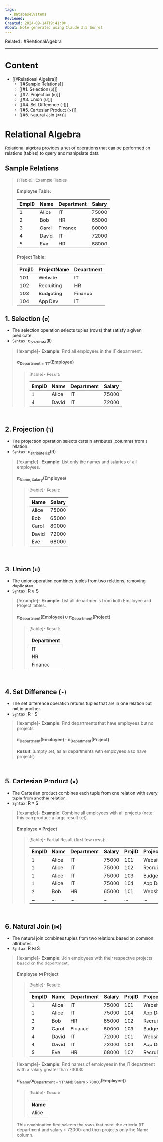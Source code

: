 ```yaml
---
tags:
  - DatabaseSystems
Reviewed: 
Created: 2024-09-14T19:41:00
About: Note generated using Claude 3.5 Sonnet
---
```

Related : #RelationalAlgebra

---
# Content
- [[#Relational Algebra]]
	- [[#Sample Relations]]
	- [[#1. Selection (`σ`)]]
	- [[#2. Projection (`π`)]]
	- [[#3. Union (∪)]]
	- [[#4. Set Difference (-)]]
	- [[#5. Cartesian Product (×)]]
	- [[#6. Natural Join (⋈)]]

# Relational Algebra

Relational algebra provides a set of operations that can be performed on relations (tables) to query and manipulate data. 



## Sample Relations


> [!Table]- Example Tables
> #### Employee Table:
> | EmpID | Name   | Department | Salary |
> |-------|--------|------------|--------|
> | 1     | Alice  | IT         | 75000  |
> | 2     | Bob    | HR         | 65000  |
> | 3     | Carol  | Finance    | 80000  |
> | 4     | David  | IT         | 72000  |
> | 5     | Eve    | HR         | 68000  |
> 
> #### Project Table:
> 
> | ProjID | ProjectName | Department |
> |--------|-------------|------------|
> | 101    | Website     | IT         |
> | 102    | Recruiting  | HR         |
> | 103    | Budgeting   | Finance    |
> | 104    | App Dev     | IT         |
> 



## 1. Selection (`σ`)

- The selection operation selects tuples (rows) that satisfy a given predicate.
- `Syntax`: σ<sub>predicate</sub>(R)

> [!example]- **Example**: Find all employees in the IT department.
> 
> #### σ<sub>Department = 'IT'</sub>(Employee)
> 
> >[!table]- Result:
> > 
> > | EmpID | Name   | Department | Salary |
> > |-------|--------|------------|--------|
> > | 1     | Alice  | IT         | 75000  |
> > | 4     | David  | IT         | 72000  |

<br>

## 2. Projection (`π`)

- The projection operation selects certain attributes (columns) from a relation.
- `Syntax`: π<sub>attribute list</sub>(R)

> [!example]- **Example**: List only the names and salaries of all employees.
> 
>#### π<sub>Name, Salary</sub>(Employee)
> 
> >[!table]- Result:
> > 
> > | Name   | Salary |
> > |--------|--------|
> > | Alice  | 75000  |
> > | Bob    | 65000  |
> > | Carol  | 80000  |
> > | David  | 72000  |
> > | Eve    | 68000  |

<br>

## 3. Union (`∪`)

- The union operation combines tuples from two relations, removing duplicates.
- `Syntax`: R ∪ S

> [!example]- **Example**: List all departments from both Employee and Project tables.
> 
>#### π<sub>Department</sub>(Employee) ∪ π<sub>Department</sub>(Project)
> 
> >[!table]- Result:
> > 
> > | Department |
> > |------------|
> > | IT         |
> > | HR         |
> > | Finance    |

<br>

## 4. Set Difference (`-`)

- The set difference operation returns tuples that are in one relation but not in another.
- `Syntax`: R - S

> [!example]- **Example**: Find departments that have employees but no projects.
> 
> #### π<sub>Department</sub>(Employee) - π<sub>Department</sub>(Project)
> 
> **Result**: (Empty set, as all departments with employees also have projects)

<br>

## 5. Cartesian Product (`×`)

- The Cartesian product combines each tuple from one relation with every tuple from another relation.
- `Syntax`: R × S

> [!example]- **Example**: Combine all employees with all projects (note: this can produce a large result set).
> 
> #### Employee × Project
> 
> >[!table]- Partial Result (first few rows):
> > 
> > | EmpID | Name   | Department | Salary | ProjID | ProjectName | ProjDepartment |
> > |-------|--------|------------|--------|--------|-------------|----------------|
> > | 1     | Alice  | IT         | 75000  | 101    | Website     | IT             |
> > | 1     | Alice  | IT         | 75000  | 102    | Recruiting  | HR             |
> > | 1     | Alice  | IT         | 75000  | 103    | Budgeting   | Finance        |
> > | 1     | Alice  | IT         | 75000  | 104    | App Dev     | IT             |
> > | 2     | Bob    | HR         | 65000  | 101    | Website     | IT             |
> > | ...   | ...    | ...        | ...    | ...    | ...         | ...            |

<br>

## 6. Natural Join (`⋈`)

- The natural join combines tuples from two relations based on common attributes.
- `Syntax`: R ⋈ S

> [!example]- **Example**: Join employees with their respective projects based on the department.
> 
> #### Employee ⋈ Project
> 
> >[!table]- Result:
> > 
> > | EmpID | Name   | Department | Salary | ProjID | ProjectName |
> > |-------|--------|------------|--------|--------|-------------|
> > | 1     | Alice  | IT         | 75000  | 101    | Website     |
> > | 1     | Alice  | IT         | 75000  | 104    | App Dev     |
> > | 2     | Bob    | HR         | 65000  | 102    | Recruiting  |
> > | 3     | Carol  | Finance    | 80000  | 103    | Budgeting   |
> > | 4     | David  | IT         | 72000  | 101    | Website     |
> > | 4     | David  | IT         | 72000  | 104    | App Dev     |
> > | 5     | Eve    | HR         | 68000  | 102    | Recruiting  |


> [!example]- **Example**: Find names of employees in the IT department with a salary greater than 73000:
> 
> #### π<sub>Name</sub>(σ<sub>Department = 'IT' AND Salary > 73000</sub>(Employee))
> 
> >[!table]- Result:
> > 
> > | Name  |
> > |-------|
> > | Alice |
> 
> This combination first selects the rows that meet the criteria (IT department and salary > 73000) and then projects only the Name column.

